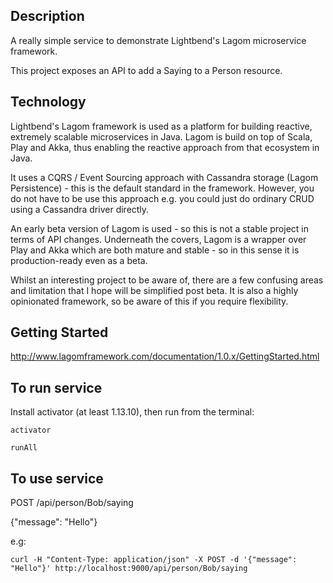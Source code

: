 Description
-----------
A really simple service to demonstrate Lightbend's Lagom microservice framework. 

This project exposes an API to add a Saying to a Person resource.

Technology
----------
Lightbend's Lagom framework is used as a platform for building reactive, extremely scalable microservices in Java. Lagom is build on top of Scala, Play and Akka, thus enabling the reactive approach from that ecosystem in Java.

It uses a CQRS / Event Sourcing approach with Cassandra storage (Lagom Persistence) - this is the default standard in the framework. However, you do not have to be use this approach e.g. you could just do ordinary CRUD using a Cassandra driver directly.

An early beta version of Lagom is used - so this is not a stable project in terms of API changes. Underneath the covers, Lagom is a wrapper over Play and Akka which are both mature and stable - so in this sense it is production-ready even as a beta. 

Whilst an interesting project to be aware of, there are a few confusing areas and limitation that I hope will be simplified post beta. It is also a highly opinionated framework, so be aware of this if you require flexibility.

Getting Started
----------------

http://www.lagomframework.com/documentation/1.0.x/GettingStarted.html

To run service
--------------

Install activator (at least 1.13.10), then run from the terminal:

    activator

    runAll

To use service
--------------

POST /api/person/Bob/saying

{"message": "Hello"}

e.g:

    curl -H "Content-Type: application/json" -X POST -d '{"message": "Hello"}' http://localhost:9000/api/person/Bob/saying

